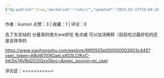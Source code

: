 ```yaml
---
{"dg-publish":true,"permalink":"/xhs//","updated":"2025-03-17T23:04:22.437+08:00"}
---
```


作者：kumori
点赞：3   |   收藏：1   |   评论：0

去了东京站的 分量真的很大ww好吃 有点咸 可以加汤稀释（目前吃过最好吃的还是吉祥寺的

https://www.xiaohongshu.com/explore/66f0505e000000002603c445?xsec_token=ABqW31iXGaeLgX03LCtKxC-lnk3jx74VBd2O2iQyz0byc=&xsec_source=pc_user

评论区：===========


